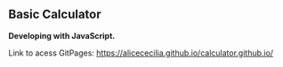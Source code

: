 ## Basic Calculator
**Developing with JavaScript.**

Link to acess GitPages: https://alicececilia.github.io/calculator.github.io/ 
